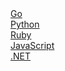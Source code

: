 <el-row justify="center" class="grid--devicons">
  <el-col :span="8" :md="4">
    <a href="https://uptrace.dev/opentelemetry/go-metrics.html" target="_blank">
      <img :src="$withBase('/devicon/go-original.svg')" />
      <div>Go</div>
    </a>
  </el-col>
  <el-col :span="8" :md="4">
    <a href="https://uptrace.dev/opentelemetry/python-metrics.html" target="_blank">
      <img :src="$withBase('/devicon/python-original.svg')" />
      <div>Python</div>
    </a>
  </el-col>
  <el-col :span="8" :md="4">
    <a href="https://uptrace.dev/opentelemetry/ruby-metrics.html" target="_blank">
      <img :src="$withBase('/devicon/ruby-original.svg')" />
      <div>Ruby</div>
    </a>
  </el-col>
  <el-col :span="8" :md="4">
    <a href="https://uptrace.dev/opentelemetry/js-metrics.html" target="_blank">
      <img :src="$withBase('/devicon/nodejs-original.svg')" />
      <div>JavaScript</div>
    </a>
  </el-col>
  <el-col :span="8" :md="4">
    <a href="https://uptrace.dev/opentelemetry/dotnet-metrics.html" target="_blank">
      <img :src="$withBase('/devicon/dot-net-original.svg')" />
      <div>.NET</div>
    </a>
  </el-col>
</el-row>
